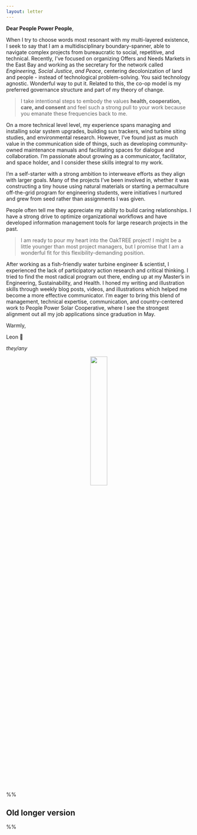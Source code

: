 ```yaml
---
layout: letter
---
```



**Dear People Power People**, 

When I try to choose words most resonant with my multi-layered existence, I seek to say that I am a multidisciplinary boundary-spanner, able to navigate complex projects from bureaucratic to social, repetitive, and technical. Recently, I’ve focused on organizing Offers and Needs Markets in the East Bay and working as the secretary for the network called *Engineering, Social Justice, and Peace*, centering decolonization of land and people - instead  of technological problem-solving. You said technology agnostic. Wonderful way to put it. Related to this, the co-op model is my preferred governance structure and part of my theory of change.

>I take intentional steps to embody the values **health, cooperation, care, and consent** and feel such a strong pull to your work because you emanate these frequencies back to me.

On a more technical level level, my experience spans managing and installing solar system upgrades, building sun trackers, wind turbine siting studies, and environmental research. However, I’ve found just as much value in the communication side of things, such as developing community-owned maintenance manuals and facilitating spaces for dialogue and collaboration. I’m passionate about growing as a communicator, facilitator, and space holder, and I consider these skills integral to my work.

I’m a self-starter with a strong ambition to interweave efforts as they align with larger goals. Many of the projects I’ve been involved in, whether it was constructing a tiny house using natural materials or starting a permaculture off-the-grid program for engineering students, were initiatives I nurtured and grew from seed rather than assignments I was given.

People often tell me they appreciate my ability to build caring relationships. I have a strong drive to optimize organizational workflows and have developed information management tools for large research projects in the past. 

>I am ready to pour my heart into the OakTREE project! I might be a little younger than most project managers, but I promise that I am a wonderful fit for this flexibility-demanding position. 

After working as a fish-friendly water turbine engineer & scientist, I experienced the lack of participatory action research and critical thinking. I tried to find the most radical program out there, ending up at my Master’s in Engineering, Sustainability, and Health. I honed my writing and illustration skills through weekly blog posts, videos, and illustrations which helped me become a more effective communicator. I’m eager to bring this blend of management, technical expertise, communication, and country-centered work to People Power Solar Cooperative, where I see the strongest alignment out all my job applications since graduation in May.

Warmly, 

Leon 🌻

*they/any*

<center><img src="https://leonsanten.info/images/myself4.jpg" style="width: 30%; object-fit: contain; border-radius: 10px;"></center>



%%
## Old longer version



%%
